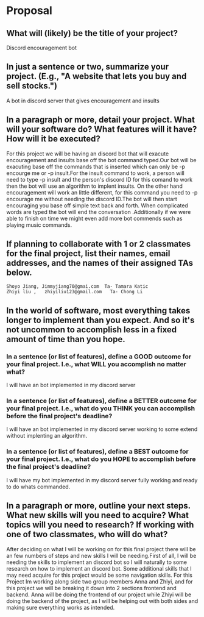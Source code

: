 # Proposal

## What will (likely) be the title of your project?

Discord encouragement bot 

## In just a sentence or two, summarize your project. (E.g., "A website that lets you buy and sell stocks.")

A bot in discord server that gives encouragement and insults 


## In a paragraph or more, detail your project. What will your software do? What features will it have? How will it be executed?

  For this project we will be having an discord bot that will exacute encouragement and insults base off the bot command typed.Our bot will be exacuting base off the commands that is inserted which can only be -p encourge me  or -p insult.For the insult command to work, a person will need to type -p insult and the person's discord ID for this comand to work then the bot will use an algorithm to implent insults. On the other hand encouragement will work an little different, for this command you need to -p encourage me without needing the discord ID.The bot will then start encouraging you base off simple text back and forth. When complicated words are typed the bot will end the conversation .Additionally if we were able to finish on time we might even add more bot commends such as playing music commands. 

## If planning to collaborate with 1 or 2 classmates for the final project, list their names, email addresses, and the names of their assigned TAs below.

    Shoyo Jiang, Jimmyjiang70@gmai.com  Ta- Tamara Katic
    Zhiyi liu ,   zhiyiliu123@gmail.com   Ta- Chong Li 

## In the world of software, most everything takes longer to implement than you expect. And so it's not uncommon to accomplish less in a fixed amount of time than you hope.


### In a sentence (or list of features), define a GOOD outcome for your final project. I.e., what WILL you accomplish no matter what?

I will have an bot implemented in my discord server 

### In a sentence (or list of features), define a BETTER outcome for your final project. I.e., what do you THINK you can accomplish before the final project's deadline?

I will have an bot implemented in my discord server working to some extend without implenting an algorithm. 

### In a sentence (or list of features), define a BEST outcome for your final project. I.e., what do you HOPE to accomplish before the final project's deadline?

I will have my bot implemented in my discord server fully working and ready to do whats commanded. 

## In a paragraph or more, outline your next steps. What new skills will you need to acquire? What topics will you need to research? If working with one of two classmates, who will do what?

After deciding on what I will be working on for this final project there will be an few numbers of steps and new skills I will be needing.First of all, I will be needing the skills to implement an discord bot so I will naturally to some research on how to implement an discord bot. Some additional skills that I may need acquire for this project would be some navigation skills. For this Project Im working along side two group members Anna and Zhiyi, and for this project we will be breaking it down into 2 sections frontend and backend. Anna will be doing the frontend of our project while Zhiyi will be doing the backend of the project, as I will be helping out with both sides and making sure everything works as intended. 
